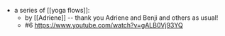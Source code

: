 - a series of [[yoga flows]]:
  - by [[Adriene]] -- thank you Adriene and Benji and others as usual!
  - #6 https://www.youtube.com/watch?v=gALB0Vj93YQ
